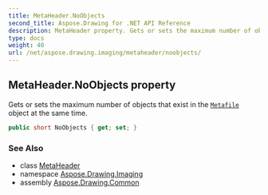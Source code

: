 ```yaml
---
title: MetaHeader.NoObjects
second_title: Aspose.Drawing for .NET API Reference
description: MetaHeader property. Gets or sets the maximum number of objects that exist in the Metafile object at the same time
type: docs
weight: 40
url: /net/aspose.drawing.imaging/metaheader/noobjects/
---
```

## MetaHeader.NoObjects property

Gets or sets the maximum number of objects that exist in the [`Metafile`](../../metafile/) object at the same time.

```csharp
public short NoObjects { get; set; }
```

### See Also

* class [MetaHeader](../)
* namespace [Aspose.Drawing.Imaging](../../metaheader/)
* assembly [Aspose.Drawing.Common](../../../)


